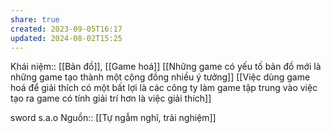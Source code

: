 ```yaml
---
share: true
created: 2023-09-05T16:17
updated: 2024-08-02T15:25
---
```

Khái niệm:: [[Bản đồ]], [[Game hoá]]
[[Những game có yếu tố bản đồ mới là những game tạo thành một cộng đồng nhiều ý tưởng]] 
[[Việc dùng game hoá để giải thích có một bất lợi là các công ty làm game tập trung vào việc tạo ra game có tính giải trí hơn là việc giải thích]]

sword s.a.o
Nguồn:: [[Tự ngẫm nghĩ, trải nghiệm]]